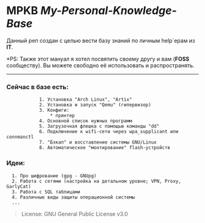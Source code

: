 # MPKB _My-Personal-Knowledge-Base_

Данный реп создан с целью вести базу знаний по личным help`ерам из **IT**. 

*PS: Также этот мануал я хотел посвятить своему другу и вам (**FOSS** сообществу). Вы можете свободно её использовать и распространять. 

-----


###         Сейчас в базе есть:
                1. Установка "Arch Linux", "Artix"
                2. Установка и запуск "Qemu" (гипервизор)
                3. Конфиги:
                    * принтер
                4. Основной список нужных программ
                5. Загрузочная флешка с помощью команды "dd" 
                6. Подключение к wifi-сети через wpa_supplicant или connmanctl
                7. "Бэкап" и восставление системы GNU/Linux 
                8. Автоматическое "монтирование" flash-устройств

                        
                        
                        
### Идеи:
      1. Про шифрование (gpg - GNUpg)
      2. Работа с сетями (настройка на детальном уровне; VPN, Proxy, GarlyCat)
      3. Работа c SQL таблицами
      4. Различные виды защиты операционной системы
      ... 
             
>  License: GNU General Public License v3.0
                                  


